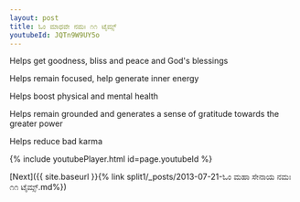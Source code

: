 ```yaml
---
layout: post
title: ಓಂ ಮಾಧವೇ ನಮಃ ೧೧ ಟೈಮ್ಸ್
youtubeId: JQTn9W9UY5o
---
```

 
 
Helps get goodness, bliss and peace and God's blessings
 
Helps remain focused, help generate inner energy 
 
Helps boost physical and mental health 
 
Helps remain grounded and generates a sense of gratitude towards the greater power 
 
Helps reduce bad karma
 
 
 
 


{% include youtubePlayer.html id=page.youtubeId %}
 
[Next]({{ site.baseurl }}{% link  split1/_posts/2013-07-21-ಓಂ ಮಹಾ ಸೇನಾಯ ನಮಃ ೧೧ ಟೈಮ್ಸ್.md%})
 
